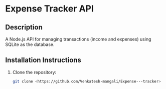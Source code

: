 # Expense Tracker API

## Description
A Node.js API for managing transactions (income and expenses) using SQLite as the database.

## Installation Instructions

1. Clone the repository:
   ```bash
   git clone <https://github.com/Venkatesh-mangali/Expense---tracker>
